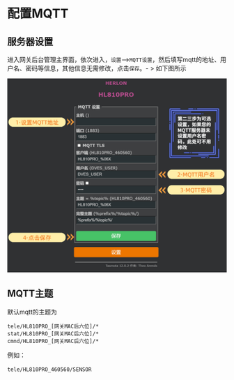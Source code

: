 # 配置MQTT

## 服务器设置

进入网关后台管理主界面，依次进入，`设置`-->`MQTT设置`，然后填写mqtt的地址、用户名、密码等信息，其他信息无需修改，点击`保存`。- > 如下图所示




![](/img/mqtt.jpg)



## MQTT主题

默认mqtt的主题为  

`tele/HL810PRO_[网关MAC后六位]/*`  
`stat/HL810PRO_[网关MAC后六位]/*`  
`cmnd/HL810PRO_[网关MAC后六位]/*`  

例如：

`tele/HL810PRO_460560/SENSOR`